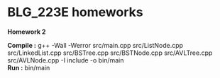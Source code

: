 # BLG_223E homeworks

**Homework 2**  
  
**Compile :** g++ -Wall -Werror src/main.cpp src/ListNode.cpp src/LinkedList.cpp src/BSTree.cpp src/BSTNode.cpp src/AVLTree.cpp src/AVLNode.cpp -I include -o bin/main  
**Run     :** bin/main
